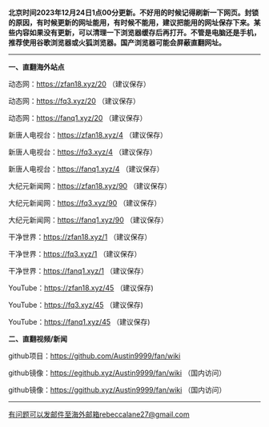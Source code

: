 **北京时间2023年12月24日1点00分更新。不好用的时候记得刷新一下网页。封锁的原因，有时候更新的网址能用，有时候不能用，建议把能用的网址保存下来。某些内容如果没有更新，可以清理一下浏览器缓存后再打开。不管是电脑还是手机，推荐使用谷歌浏览器或火狐浏览器。国产浏览器可能会屏蔽直翻网址。**

***

**一、直翻海外站点**

动态网：https://zfan18.xyz/20 （建议保存）

动态网：https://fq3.xyz/20 （建议保存）

动态网：https://fanq1.xyz/20 （建议保存）

新唐人电视台：https://zfan18.xyz/4 （建议保存）

新唐人电视台：https://fq3.xyz/4 （建议保存）

新唐人电视台：https://fanq1.xyz/4 （建议保存）

大纪元新闻网：https://zfan18.xyz/90 （建议保存）

大纪元新闻网：https://fq3.xyz/90 （建议保存）

大纪元新闻网：https://fanq1.xyz/90 （建议保存）

干净世界：https://zfan18.xyz/1 （建议保存）

干净世界：https://fq3.xyz/1 （建议保存）

干净世界：https://fanq1.xyz/1 （建议保存）

YouTube：https://zfan18.xyz/45 （建议保存)

YouTube：https://fq3.xyz/45 （建议保存)

YouTube：https://fanq1.xyz/45 （建议保存)


**二、直翻视频/新闻**

github项目：https://github.com/Austin9999/fan/wiki

github镜像：https://egithub.xyz/Austin9999/fan/wiki （国内访问）

github镜像：https://ggithub.xyz/Austin9999/fan/wiki （国内访问）

***


有问题可以发邮件至海外邮箱rebeccalane27@gmail.com

